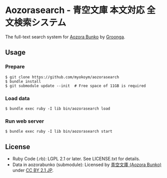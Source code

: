 # Aozorasearch - 青空文庫 本文対応 全文検索システム

The full-text search system for [Aozora Bunko](http://www.aozora.gr.jp/) by [Groonga](http://groonga.org/ja/).

## Usage

### Prepare

    $ git clone https://github.com/myokoym/aozorasearch
    $ bundle install
    $ git submodule update --init  # Free space of 11GB is required

### Load data

    $ bundle exec ruby -I lib bin/aozorasearch load

### Run web server

    $ bundle exec ruby -I lib bin/aozorasearch start

## License

* Ruby Code (.rb): LGPL 2.1 or later. See LICENSE.txt for details.
* Data in aozorabunko (submodule): Licensed by [青空文庫 (Aozora Bunko)](http://www.aozora.gr.jp/) under [CC BY 2.1 JP](https://creativecommons.org/licenses/by/2.1/jp/).
